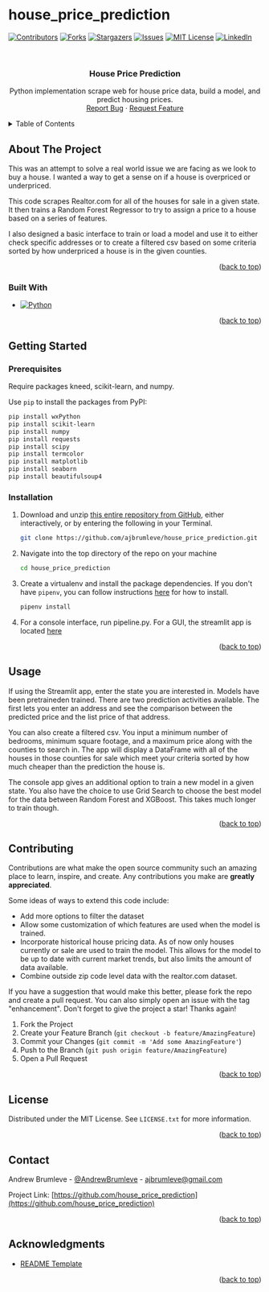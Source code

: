 # house_price_prediction

<!-- Improved compatibility of back to top link: See: https://github.com/othneildrew/Best-README-Template/pull/73 -->
<a name="readme-top"></a>
<!--
*** Thanks for checking out the Best-README-Template. If you have a suggestion
*** that would make this better, please fork the repo and create a pull request
*** or simply open an issue with the tag "enhancement".
*** Don't forget to give the project a star!
*** Thanks again! Now go create something AMAZING! :D
-->



<!-- PROJECT SHIELDS -->
<!--
*** I'm using markdown "reference style" links for readability.
*** Reference links are enclosed in brackets [ ] instead of parentheses ( ).
*** See the bottom of this document for the declaration of the reference variables
*** for contributors-url, forks-url, etc. This is an optional, concise syntax you may use.
*** https://www.markdownguide.org/basic-syntax/#reference-style-links
-->
[![Contributors][contributors-shield]][contributors-url]
[![Forks][forks-shield]][forks-url]
[![Stargazers][stars-shield]][stars-url]
[![Issues][issues-shield]][issues-url]
[![MIT License][license-shield]][license-url]
[![LinkedIn][linkedin-shield]][linkedin-url]



<!-- PROJECT LOGO -->
<br />
<div align="center">

  <h3 align="center">House Price Prediction</h3>

  <p align="center">
    Python implementation scrape web for house price data, build a model, and predict housing prices.
    <br />
    <a href="https://github.com/ajbrumleve/house_price_prediction/issues">Report Bug</a>
    ·
    <a href="https://github.com/ajbrumleve/house_price_prediction">Request Feature</a>
  </p>
</div>



<!-- TABLE OF CONTENTS -->
<details>
  <summary>Table of Contents</summary>
  <ol>
    <li>
      <a href="#about-the-project">About The Project</a>
      <ul>
        <li><a href="#built-with">Built With</a></li>
      </ul>
    </li>
    <li>
      <a href="#getting-started">Getting Started</a>
      <ul>
        <li><a href="#prerequisites">Prerequisites</a></li>
        <li><a href="#installation">Installation</a></li>
      </ul>
    </li>
    <li><a href="#usage">Usage</a></li>
    <li><a href="#contributing">Contributing</a></li>
    <li><a href="#license">License</a></li>
    <li><a href="#contact">Contact</a></li>
    <li><a href="#acknowledgments">Acknowledgments</a></li>
  </ol>
</details>



<!-- ABOUT THE PROJECT -->
## About The Project


This was an attempt to solve a real world issue we are facing as we look to buy a house. I wanted a way to get a sense on if a house is overpriced or underpriced. 

This code scrapes Realtor.com for all of the houses for sale in a given state. It then trains a Random Forest Regressor to try to assign a price to a house based on a series of features.

I also designed a basic interface to train or load a model and use it to either check specific addresses or to create a filtered csv based on some criteria sorted by how underpriced a house is in the given counties.


<p align="right">(<a href="#readme-top">back to top</a>)</p>



### Built With

* [![Python][Python]][Python-url]


<p align="right">(<a href="#readme-top">back to top</a>)</p>



<!-- GETTING STARTED -->
## Getting Started



### Prerequisites

Require packages kneed, scikit-learn, and numpy.

Use `pip` to install the packages from PyPI:

```bash
pip install wxPython
pip install scikit-learn
pip install numpy
pip install requests
pip install scipy
pip install termcolor
pip install matplotlib
pip install seaborn
pip install beautifulsoup4
```


### Installation



1. Download and unzip [this entire repository from GitHub](https://github.com/ajbrumleve/house_price_prediction), either interactively, or by entering the following in your Terminal.
    ```bash
    git clone https://github.com/ajbrumleve/house_price_prediction.git
    ```
2. Navigate into the top directory of the repo on your machine
    ```bash
    cd house_price_prediction
    ```
3. Create a virtualenv and install the package dependencies. If you don't have `pipenv`, you can follow instructions [here](https://pipenv.pypa.io/en/latest/install/) for how to install.
    ```bash
    pipenv install
    ```
4. For a console interface, run pipeline.py. For a GUI, the streamlit app is located [here](https://housepriceprediction-test.streamlit.app/)

<p align="right">(<a href="#readme-top">back to top</a>)</p>



<!-- USAGE EXAMPLES -->
## Usage

If using the Streamlit app, enter the state you are interested in. Models have been pretraineden trained. There are two prediction activities available. The first lets you enter an address and see the comparison between the predicted price and the list price of that address. 

You can also create a filtered csv. You input a minimum number of bedrooms, minimum square footage, and a maximum price along with the counties to search in. The app will display a DataFrame with all of the houses in those counties for sale which meet your criteria sorted by how much cheaper than the prediction the house is.

The console app gives an additional option to train a new model in a given state. You also have the choice to use Grid Search to choose the best model for the data between Random Forest and XGBoost. This takes much longer to train though.

<p align="right">(<a href="#readme-top">back to top</a>)</p>




<!-- CONTRIBUTING -->
## Contributing

Contributions are what make the open source community such an amazing place to learn, inspire, and create. Any contributions you make are **greatly appreciated**.

Some ideas of ways to extend this code include:
 - Add more options to filter the dataset
 - Allow some customization of which features are used when the model is trained.
 - Incorporate historical house pricing data. As of now only houses currently or sale are used to train the model. This allows for the model to be up to date with current market trends, but also limits the amount of data available.
 - Combine outside zip code level data with the realtor.com dataset.

If you have a suggestion that would make this better, please fork the repo and create a pull request. You can also simply open an issue with the tag "enhancement".
Don't forget to give the project a star! Thanks again!

1. Fork the Project
2. Create your Feature Branch (`git checkout -b feature/AmazingFeature`)
3. Commit your Changes (`git commit -m 'Add some AmazingFeature'`)
4. Push to the Branch (`git push origin feature/AmazingFeature`)
5. Open a Pull Request

<p align="right">(<a href="#readme-top">back to top</a>)</p>



<!-- LICENSE -->
## License

Distributed under the MIT License. See `LICENSE.txt` for more information.

<p align="right">(<a href="#readme-top">back to top</a>)</p>



<!-- CONTACT -->
## Contact

Andrew Brumleve - [@AndrewBrumleve](https://twitter.com/AndrewBrumleve) - ajbrumleve@gmail.com

Project Link: [https://github.com/house_price_prediction](https://github.com/house_price_prediction)

<p align="right">(<a href="#readme-top">back to top</a>)</p>



<!-- ACKNOWLEDGMENTS -->
## Acknowledgments

* [README Template](https://github.com/othneildrew/Best-README-Template)

<p align="right">(<a href="#readme-top">back to top</a>)</p>



<!-- MARKDOWN LINKS & IMAGES -->
<!-- https://www.markdownguide.org/basic-syntax/#reference-style-links -->
[contributors-shield]: https://img.shields.io/github/contributors/ajbrumleve/house_price_prediction.svg?style=for-the-badge
[contributors-url]: https://github.com/ajbrumleve/house_price_prediction/graphs/contributors
[forks-shield]: https://img.shields.io/github/forks/ajbrumleve/house_price_prediction.svg?style=for-the-badge
[forks-url]: https://github.com/ajbrumleve/house_price_prediction/network/members
[stars-shield]: https://img.shields.io/github/stars/ajbrumleve/house_price_prediction.svg?style=for-the-badge
[stars-url]: https://github.com/ajbrumleve/house_price_prediction/stargazers
[issues-shield]: https://img.shields.io/github/issues/ajbrumleve/house_price_prediction.svg?style=for-the-badge
[issues-url]: https://github.com/ajbrumleve/house_price_prediction/issues
[license-shield]: https://img.shields.io/github/license/ajbrumleve/house_price_prediction.svg?style=for-the-badge
[license-url]: https://github.com/ajbrumleve/house_price_prediction/blob/master/LICENSE
[linkedin-shield]: https://img.shields.io/badge/-LinkedIn-black.svg?style=for-the-badge&logo=linkedin&colorB=555
[linkedin-url]: (https://www.linkedin.com/in/andrew-brumleve-574239227/)
[product-screenshot]: images/screenshot.png
[Python]:  	https://img.shields.io/badge/Python-14354C?style=for-the-badge&logo=python&logoColor=white
[Python-url]: https://python.org/
